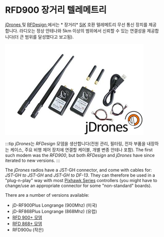 # RFD900 장거리 텔레메트리

[jDrones ](http://store.jDrones.com) 및 [ RFDesign ](http://rfdesign.com.au/)에서는 * 장거리* [ SiK](../telemetry/sik_radio.md) 호환 텔레메트리 무선 통신 장치를 제공합니다. 라디오는 정상 안테나와 5km 이상의 범위에서 신뢰할 수 있는 연결성을 제공합니다(더 큰 범위를 달성했다고 보고됨).

![jDrones 장거리 텔레메트리](../../assets/hardware/telemetry/jdrones_long_range_uav_telemetry_rf900set02_2.jpg)

:::tip
*jDrones*는 *RFDesign* 모뎀을 생산합니다(전원 관리, 필터링, 전자 부품을 내장하는 케이스, 주요 비행 제어 장치에 연결할 케이블, 개별 변종 안테나 포함). The first such modem was the *RFD900*, but both *RFDesign* and *jDrones* have since iterated to new versions.
:::

The *jDrones* radios have a JST-GH connector, and come with cables for: *JST-GH to JST-GH* and *JST-GH to DF-13*. They can therefore be used in a "plug-n-play" way with most [Pixhawk Series](../flight_controller/pixhawk_series.md) controllers (you might have to change/use an appropriate connector for some "non-standard" boards).

There are a number of versions available:

* jD-RF900Plus Longrange (900Mhz)</a> (미국)
* jD-RF868Plus Longrange (868Mhz)</a> (유럽)
* [RFD 900+ 모뎀](http://store.rfdesign.com.au/rfd-900p-modem/)
* [RFD 868+ 모뎀](http://store.rfdesign.com.au/rfd-868-modem/)
* RFD900u</a> \(작은\)